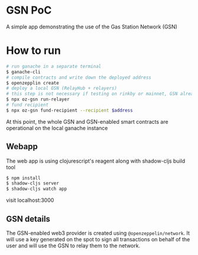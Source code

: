 # GSN PoC

A simple app demonstrating the use of the Gas Station Network (GSN)

# How to run

```bash
# run ganache in a separate terminal
$ ganache-cli
# compile contracts and write down the deployed address
$ openzepplin create
# deploy a local GSN (RelayHub + relayers)
# this step is not necessary if testing on rinkby or mainnet, GSN already exists there
$ npx oz-gsn run-relayer
# fund recipient
$ npx oz-gsn fund-recipient --recipient $address
```

At this point, the whole GSN and GSN-enabled smart contracts are operational on the local ganache instance

## Webapp
The web app is using clojurescript's reagent along with shadow-cljs build tool

```bash
$ npm install
$ shadow-cljs server
$ shadow-cljs watch app
```

visit localhost:3000

## GSN details
The GSN-enabled web3 provider is created using `@openzeppelin/network`. It will use a key generated on the spot to sign all transactions on behalf of the user and will use the GSN to relay them to the network.

